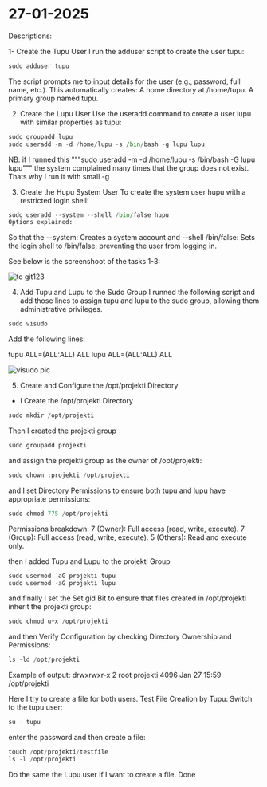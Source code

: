 # 27-01-2025 

Descriptions: 

1- Create the Tupu User
I run the adduser script to create the user tupu:

```python
sudo adduser tupu
```

The script prompts me to input details for the user (e.g., password, full name, etc.).
This automatically creates:
A home directory at /home/tupu.
A primary group named tupu.

2. Create the Lupu User
Use the useradd command to create a user lupu with similar properties as tupu:
```Python
sudo groupadd lupu
sudo useradd -m -d /home/lupu -s /bin/bash -g lupu lupu
```

NB: if I runned this """sudo useradd -m -d /home/lupu -s /bin/bash -G lupu lupu""" the system complained many times that the group does not exist. Thats why I run it with small -g

3. Create the Hupu System User
To create the system user hupu with a restricted login shell:

```Python 
sudo useradd --system --shell /bin/false hupu
Options explained:
```
So that the   --system: Creates a system account and   --shell /bin/false: Sets the login shell to /bin/false, preventing the user from logging in.

See below is the screenshoot of the tasks 1-3:

![to git123](https://github.com/user-attachments/assets/59617baf-f735-46f0-b5ad-b9fcda10bebc)


4. Add Tupu and Lupu to the Sudo Group
I runned the following script and add those lines to assign tupu and lupu to the sudo group, allowing them administrative privileges.

```Python
sudo visudo
```
Add the following lines:

tupu ALL=(ALL:ALL) ALL
lupu ALL=(ALL:ALL) ALL

![visudo pic](https://github.com/user-attachments/assets/c79fdc98-520a-40a5-b504-31f2920d56bf)


5. Create and Configure the /opt/projekti Directory

- I Create the /opt/projekti Directory

```Python
sudo mkdir /opt/projekti
```

Then I created the projekti group

```Python
sudo groupadd projekti
```

and assign the projekti group as the owner of /opt/projekti:

```Python 
sudo chown :projekti /opt/projekti
```

and I set Directory Permissions to ensure both tupu and lupu have appropriate permissions:

```Python
sudo chmod 775 /opt/projekti
```

Permissions breakdown:
7 (Owner): Full access (read, write, execute).
7 (Group): Full access (read, write, execute).
5 (Others): Read and execute only.

then I added Tupu and Lupu to the projekti Group

```Python
sudo usermod -aG projekti tupu
sudo usermod -aG projekti lupu
```

and finally I set the Set gid Bit to ensure that files created in /opt/projekti inherit the projekti group:
```Python
sudo chmod u+x /opt/projekti
```
and then Verify Configuration by checking Directory Ownership and Permissions:

```Python
ls -ld /opt/projekti
```

Example of output:    drwxrwxr-x 2 root projekti 4096 Jan 27 15:59 /opt/projekti

Here I try to create a file for both users. Test File Creation by Tupu: Switch to the tupu user:

```Python
su - tupu
```

enter the password and then create a file:

```Python
touch /opt/projekti/testfile
ls -l /opt/projekti
```

Do the same the Lupu user if I want to create a file.
Done
